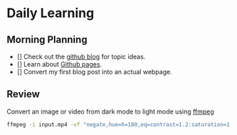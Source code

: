 # Daily Learning
## Morning Planning
- [] Check out the [github blog](https://github.blog/) for topic ideas.
- [] Learn about [Github pages](https://skills.github.com/#first-day-on-github).
- [] Convert my first blog post into an actual webpage.
## Review
Convert an image or video from dark mode to light mode using [ffmpeg](https://www.ffmpeg.org)

```bash
ffmpeg -i input.mp4 -vf "negate,hue=h=180,eq=contrast=1.2:saturation=1.1" output.mp4
```

